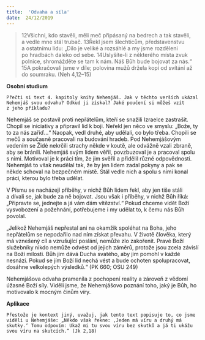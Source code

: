 ```yaml
---
title:  'Odvaha a síla'
date:  24/12/2019
---
```


> <p></p>
> 12Všichni, kdo stavěli, měli meč připásaný na bedrech a tak stavěli, a vedle mne stál trubač. 13Řekl jsem šlechticům, představenstvu a ostatnímu lidu: „Dílo je veliké a rozsáhlé a my jsme rozděleni po hradbách daleko od sebe. 14Uslyšíte-li z některého místa zvuk polnice, shromážděte se tam k nám. Náš Bůh bude bojovat za nás.“ 15A pokračovali jsme v díle; polovina mužů držela kopí od svítání až do soumraku. (Neh 4,12–15)

**Osobní studium**

`Přečti si text 4. kapitoly knihy Nehemjáš. Jak v těchto verších ukázal Nehemjáš svou odvahu? Odkud ji získal? Jaké poučení si můžeš vzít z jeho příkladu?`

Nehemjáš se postavil proti nepřátelům, kteří se snažili Izraelce zastrašit. Chopil se iniciativy a připravil lid k boji. Neřekl jen něco ve smyslu: „Bože, ty to za nás zařiď…“ Naopak, vedl druhé, aby udělali, co bylo třeba. Chopili se mečů a současně pracovali na budování hradeb. Pod Nehemjášovým vedením se Židé nekrčili strachy někde v koutě, ale odvážně vzali zbraně, aby se bránili. Nehemjáš svým lidem věřil, povzbuzoval je a pracoval spolu s nimi. Motivoval je k práci tím, že jim svěřil a přidělil různé odpovědnosti. Nehemjáš to však neudělal tak, že by jen lidem zadal pokyny a pak se někde schoval na bezpečném místě. Stál vedle nich a spolu s nimi konal práci, kterou bylo třeba udělat.

V Písmu se nacházejí příběhy, v nichž Bůh lidem řekl, aby jen tiše stáli a dívali se, jak bude za ně bojovat. Jsou však i příběhy, v nichž Bůh říká: „Připravte se, jednejte a já vám dám vítězství.“ Pokud chceme vidět Boží vysvobození a požehnání, potřebujeme i my udělat to, k čemu nás Bůh povolal.

„Jelikož Nehemjáš nepřestal ani na okamžik spoléhat na Boha, jeho nepřátelům se nepodařilo nad ním získat převahu. V životě člověka, který má vznešený cíl a vzrušující poslání, nemůže zlo zakořenit. Pravé Boží služebníky nikdo nemůže odvést od jejich záměrů, protože jsou zcela závislí na Boží milosti. Bůh jim dává Ducha svatého, aby jim pomohl v každé nesnázi. Pokud se jím Boží lid nechá vést a bude ochoten spolupracovat, dosáhne velkolepých výsledků.“ (PK 660; OSU 249)

Nehemjášova odvaha pramenila z pochopení reality a zároveň z vědomí úžasné Boží síly. Viděli jsme, že Nehemjášovo poznání toho, jaký je Bůh, ho motivovalo k mocným činům víry.

**Aplikace**

`Přestože je kontext jiný, uvažuj, jak tento text popisuje to, co jsme viděli u Nehemjáše: „Někdo však řekne: ‚Jeden má víru a druhý má skutky.‘ Tomu odpovím: Ukaž mi tu svou víru bez skutků a já ti ukážu svou víru na skutcích.“ (Jk 2,18)`
